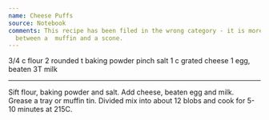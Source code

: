 ```yaml
---
name: Cheese Puffs
source: Notebook
comments: This recipe has been filed in the wrong category - it is more like a cross
  between a  muffin and a scone.
---
```


3/4 c flour
2 rounded t baking powder
pinch salt
1 c grated cheese
1 egg, beaten
3T milk

---

Sift flour, baking powder and salt.  Add cheese, beaten egg and milk.  
Grease a tray or muffin tin.  Divided mix into about 12 blobs and cook for 5-10 minutes at 215C.

